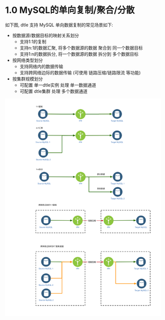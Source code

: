 # 1.0 MySQL的单向复制/聚合/分散
如下图, dtle 支持 MySQL 单向数据复制的常见场景如下: 
- 按数据源/数据目标的映射关系划分
	- 支持1:1的复制
	- 支持n:1的数据汇聚, 将多个数据源的数据 聚合到 同一个数据目标
	- 支持1:n的数据拆分, 将一个数据源的数据 拆分到 多个数据目标
- 按网络类型划分
	- 支持网络内的数据传输
	- 支持跨网络边际的数据传输 (可使用 链路压缩/链路限流 等功能)
- 按集群规模划分
	- 可配置 单一dtle实例 处理 单一数据通道
	- 可配置 dtle集群 处理 多个数据通道

![](1.0_mysql_replication.png) 